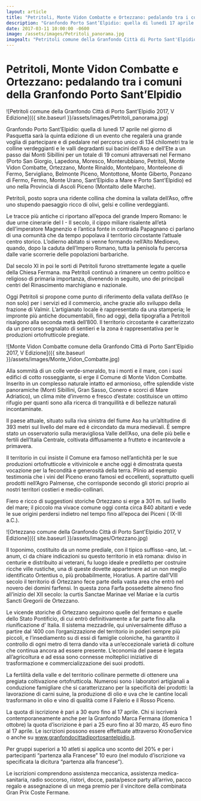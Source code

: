 ```yaml
---
layout: article
title: "Petritoli, Monte Vidon Combatte e Ortezzano: pedalando tra i comuni della Granfondo Porto Sant’Elpidio"
description: "Granfondo Porto Sant’Elpidio: quella di lunedì 17 aprile nel giorno di Pasquetta sarà la quinta edizione di un evento che regalerà una grande voglia di partecipare e di pedalare nel percorso unico di 134 chilometri tra le colline verdeggianti e le valli degradanti sui bacini dell’Aso e dell’Ete a un passo dai Monti Sibillini per un totale di 19 comuni attraversati nel Fermano (Porto San Giorgio, Lapedona, Moresco, Monterubbiano, Petritoli, Monte Vidon Combatte, Ortezzano, Monte Rinaldo, Montelparo, Monteleone di Fermo, Servigliano, Belmonte Piceno, Montottone, Monte Giberto, Ponzano di Fermo, Fermo, Monte Urano, Sant’Elpidio a Mare e Porto Sant’Elpidio) ed uno nella Provincia di Ascoli Piceno (Montalto delle Marche)."
date: 2017-03-11 10:00:00 -0600
image: /assets/images/Petritoli_panorama.jpg
imagealt: "Petritoli comune della Granfondo Città di Porto Sant'Elpidio 2017, V Edizione"
---
```


# Petritoli, Monte Vidon Combatte e Ortezzano: pedalando tra i comuni della Granfondo Porto Sant’Elpidio

![Petritoli comune della Granfondo Città di Porto Sant'Elpidio 2017, V Edizione]({{ site.baseurl }}/assets/images/Petritoli_panorama.jpg)

Granfondo Porto Sant’Elpidio: quella di lunedì 17 aprile nel giorno di Pasquetta sarà la quinta edizione di un evento che regalerà una grande voglia di partecipare e di pedalare nel percorso unico di 134 chilometri tra le colline verdeggianti e le valli degradanti sui bacini dell’Aso e dell’Ete a un passo dai Monti Sibillini per un totale di 19 comuni attraversati nel Fermano (Porto San Giorgio, Lapedona, Moresco, Monterubbiano, Petritoli, Monte Vidon Combatte, Ortezzano, Monte Rinaldo, Montelparo, Monteleone di Fermo, Servigliano, Belmonte Piceno, Montottone, Monte Giberto, Ponzano di Fermo, Fermo, Monte Urano, Sant’Elpidio a Mare e Porto Sant’Elpidio) ed uno nella Provincia di Ascoli Piceno (Montalto delle Marche).

Petritoli, posto sopra una ridente collina che domina la vallata dell’Aso, offre uno stupendo paesaggio ricco di olivi, gelsi e colline verdeggianti.

Le tracce più antiche ci riportano all’epoca del grande Impero Romano: le due urne cinerarie del I - II secolo, il cippo miliare risalente all’età dell’imperatore Magnenzio e l’antica fonte in contrada Papagnano ci parlano di una comunità che da tempo popolava il territorio circostante l’attuale centro storico. L’odierno abitato si venne formando nell’Alto Medioevo, quando, dopo la caduta dell’Impero Romano, tutta la penisola fu percorsa dalle varie scorrerie delle popolazioni barbariche.

Dal secolo XI in poi le sorti di Petritoli furono strettamente legate a quelle della Chiesa Fermana. ma Petritoli continuò a rimanere un centro politico e religioso di primaria importanza, divenendo in seguito, uno dei principali centri del Rinascimento marchigiano e nazionale.

Oggi Petritoli si propone come punto di riferimento della vallata dell’Aso (e non solo) per i servizi ed il commercio, anche grazie allo sviluppo della frazione di Valmir. L’artigianato locale è rappresentato da una stamperia; le impronte più antiche documentabili, fino ad oggi, della tipografia a Petritoli risalgono alla seconda metà dell’800. Il territorio circostante è caratterizzato da un percorso segnalato di sentieri e la zona è rappresentativa per le produzioni ortofrutticole pregiate.

![Monte Vidon Combatte comune della Granfondo Città di Porto Sant'Elpidio 2017, V Edizione]({{ site.baseurl }}/assets/images/Monte_Vidon_Combatte.jpg)

Alla sommità di un colle verde-smeraldo, tra i monti e il mare, con i suoi edifici di cotto rosseggiante, si erge il Comune di Monte Vidon Combatte. Inserito in un complesso naturale intatto ed armonioso, offre splendide viste panoramiche (Monti Sibillini, Gran Sasso, Conero e scorci di Mare Adriatico), un clima mite d’inverno e fresco d’estate: costituisce un ottimo rifugio per quanti sono alla ricerca di tranquillità e di bellezze naturali incontaminate.

Il paese attuale, situato sulla riva sinistra del fiume Aso ha un’altitudine di 393 metri sul livello del mare ed è circondato da mura medievali. È sempre stato un osservatorio sulla meravigliosa Valle dell’Aso, una delle più belle e fertili dell’Italia Centrale, coltivata diffusamente a frutteto e incantevole a primavera.

Il territorio in cui insiste il Comune era famoso nell’antichità per le sue produzioni ortofrutticole e vitivinicole e anche oggi è dimostrata questa vocazione per la fecondità e generosità della terra. Plinio ad esempio testimonia che i vini del Piceno erano famosi ed eccellenti, soprattutto quelli prodotti nell’Agro Palmense, che corrisponde secondo gli storici proprio ai nostri territori costieri e medio-collinari.

Fiero e ricco di suggestioni storiche Ortezzano si erge a 301 m. sul livello del mare; il piccolo ma vivace comune oggi conta circa 840 abitanti e vede le sue origini perdersi indietro nel tempo fino all’epoca dei Piceni ( IX-III a.C.).

![Ortezzano comune della Granfondo Città di Porto Sant'Elpidio 2017, V Edizione]({{ site.baseurl }}/assets/images/Ortezzano.jpg)

Il toponimo, costituito da un nome prediale, con il tipico suffisso –ano, lat. –anum, ci da chiare indicazioni su questo territorio in età romana: diviso in centurie e distribuito ai veterani, fu luogo ideale e prediletto per costruire ricche ville rustiche, una di queste dovette appartenere ad un non meglio identificato Ortentius o, più probabilmente, Horatius. A partire dall’VIII secolo il territorio di Ortezzano fece parte della vasta area che entrò nel novero dei domini farfensi. In questa zona  Farfa possedette almeno fino all’inizio del XII secolo: la curtis Sanctae Marinae vel Mariae e la curtis Sancti Gregorii de Ortezzano.

Le vicende  storiche  di  Ortezzano seguirono  quelle  del  fermano  e  quelle  dello  Stato  Pontificio,  di  cui  entrò  definitivamente  a  far  parte  fino  alla  riunificazione  d'  Italia. Il sistema mezzadrile, qui universalmente diffuso a partire dal ‘400 con l’organizzazione del territorio in poderi sempre più piccoli, e l’insediamento su di essi di famiglie coloniche, ha garantito il controllo di ogni metro di terra dando vita a un’eccezionale varietà di colture che continua ancora ad essere presente. L’economia del paese è legata all’agricoltura e ad essa sono connesse molteplici iniziative di trasformazione e commercializzazione dei suoi prodotti.

La fertilità della valle e del territorio collinare permette di ottenere una pregiata coltivazione ortofrutticola. Numerosi sono i laboratori artigianali a conduzione famigliare che si caratterizzano per la specificità dei prodotti: la lavorazione di carni suine, la produzione di olio e uva che le cantine locali trasformano in olio e vino di qualità come il Falerio e il Rosso Piceno.

La quota di iscrizione è pari a 30 euro fino al 17 aprile. Chi si iscriverà contemporaneamente anche per la Granfondo Marca Fermana (domenica 1 ottobre) la quota d’iscrizione è pari a 25 euro fino al 30 marzo, 45 euro fino al 17 aprile. Le iscrizioni possono essere effettuate attraverso KronoService o anche su  www.granfondocittadiportosantelpidio.it.

Per gruppi superiori a 10 atleti si applica uno sconto del 20% e per i partecipanti “partenza alla Francese” 10 euro (nel modulo d’iscrizione va specificata la dicitura “partenza alla francese”).

Le iscrizioni comprendono assistenza meccanica, assistenza medica-sanitaria, radio soccorso, ristori, docce, pasta/pesce party all’arrivo, pacco regalo e assegnazione di un mega premio per il vincitore della combinata Gran Prix Coste Fermane.